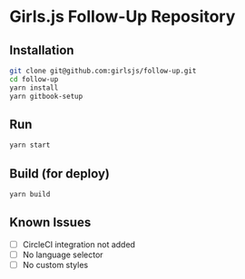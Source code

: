 # Girls.js Follow-Up Repository

## Installation

```bash
git clone git@github.com:girlsjs/follow-up.git
cd follow-up
yarn install
yarn gitbook-setup
```

## Run
```bash
yarn start
```

## Build (for deploy)
```bash
yarn build
```

## Known Issues
- [ ] CircleCI integration not added
- [ ] No language selector
- [ ] No custom styles